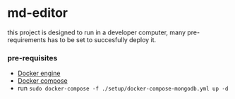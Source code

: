 # md-editor

this project is designed to run in a developer computer, many pre-requirements has to be set to succesfully deploy it.

### pre-requisites
- [Docker engine](https://docs.docker.com/engine/install/)
- [Docker compose](https://docs.docker.com/compose/install/)
- run ```sudo docker-compose -f ./setup/docker-compose-mongodb.yml up -d```